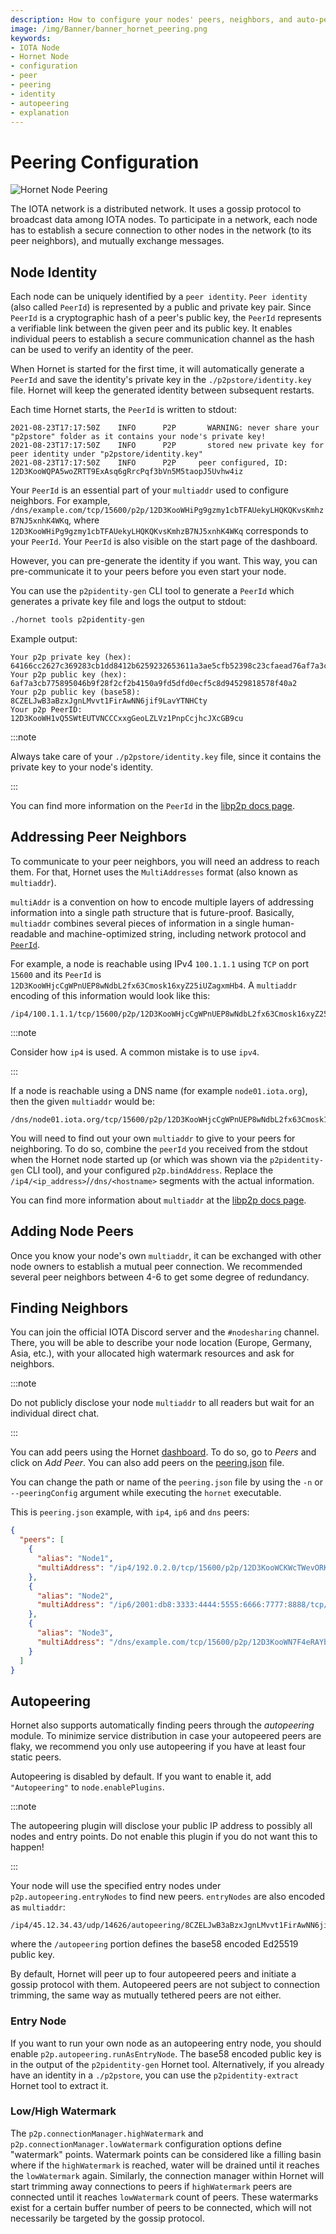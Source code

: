 ```yaml
---
description: How to configure your nodes' peers, neighbors, and auto-peering. 
image: /img/Banner/banner_hornet_peering.png
keywords:
- IOTA Node 
- Hornet Node
- configuration
- peer
- peering
- identity
- autopeering
- explanation
---
```


# Peering Configuration

![Hornet Node Peering](/img/Banner/banner_hornet_peering.png)

The IOTA network is a distributed network. It uses a gossip protocol to broadcast data among IOTA nodes. To participate in a network, each node has to establish a secure connection to other nodes in the network (to its peer neighbors), and mutually exchange messages.

## Node Identity

Each node can be uniquely identified by a `peer identity`. `Peer identity` (also called `PeerId`) is represented by a public
and private key pair. Since `PeerId` is a cryptographic hash of a peer's public key, the `PeerId` represents a verifiable link between the given peer and its public key. It enables individual peers to establish a secure communication channel as the hash can be used to verify an identity of the peer.

When Hornet is started for the first time, it will automatically generate a `PeerId` and save the identity's private key in the `./p2pstore/identity.key` file. Hornet will keep the generated identity between subsequent restarts.

Each time Hornet starts, the `PeerId` is written to stdout:

```plaintext
2021-08-23T17:17:50Z	INFO	  P2P	    WARNING: never share your "p2pstore" folder as it contains your node's private key!
2021-08-23T17:17:50Z	INFO	  P2P	    stored new private key for peer identity under "p2pstore/identity.key"
2021-08-23T17:17:50Z	INFO	  P2P     peer configured, ID: 12D3KooWQPA5woZRTT9ExAsq6gRrcPqf3bVn5M5taopJ5Uvhw4iz

```

Your `PeerId` is an essential part of your `multiaddr` used to configure neighbors. For example, `/dns/example.com/tcp/15600/p2p/12D3KooWHiPg9gzmy1cbTFAUekyLHQKQKvsKmhzB7NJ5xnhK4WKq`, where `12D3KooWHiPg9gzmy1cbTFAUekyLHQKQKvsKmhzB7NJ5xnhK4WKq` corresponds to your `PeerId`. Your `PeerId` is also visible on the start page of the dashboard.

However, you can pre-generate the identity if you want. This way, you can pre-communicate it to your peers before you even start your node.

You can use the `p2pidentity-gen` CLI tool to generate a `PeerId` which generates a private key file and logs the output to stdout:

```bash
./hornet tools p2pidentity-gen
```

Example output:

```plaintext
Your p2p private key (hex):   64166cc2627c369283cb1dd8412b6259232653611a3ae5cfb52398c23cfaead76af7a3cb775895046b9f28f2cf2b4150a9fd5dfd0ecf5c8d94529818578f40a2
Your p2p public key (hex):    6af7a3cb775895046b9f28f2cf2b4150a9fd5dfd0ecf5c8d94529818578f40a2
Your p2p public key (base58): 8CZELJwB3aBzxJgnLMvvt1FirAwNN6jif9LavYTNHCty
Your p2p PeerID:              12D3KooWH1vQ5SWtEUTVNCCCxxgGeoLZLVz1PnpCcjhcJXcGB9cu
```

:::note

Always take care of your `./p2pstore/identity.key` file, since it contains the private key to your node's identity.

:::

You can find more information on the `PeerId` in the [libp2p docs page](https://docs.libp2p.io/concepts/peer-id/).

## Addressing Peer Neighbors

To communicate to your peer neighbors, you will need an address to reach them. For that, Hornet uses the `MultiAddresses` format (also known as `multiaddr`).

`multiAddr` is a convention on how to encode multiple layers of addressing information into a single path structure that is future-proof. Basically, `multiaddr` combines several pieces of information in a single human-readable and machine-optimized string, including network protocol and [`PeerId`](#node-identity).

For example, a node is reachable using IPv4 `100.1.1.1` using `TCP` on port `15600` and its `PeerId`
is `12D3KooWHjcCgWPnUEP8wNdbL2fx63Cmosk16xyZ25iUZagxmHb4`. A `multiaddr` encoding of this information would look like this:

```plaintext
/ip4/100.1.1.1/tcp/15600/p2p/12D3KooWHjcCgWPnUEP8wNdbL2fx63Cmosk16xyZ25iUZagxmHb4
```

:::note

Consider how `ip4` is used. A common mistake is to use `ipv4`.

:::

If a node is reachable using a DNS name (for example `node01.iota.org`), then the given `multiaddr` would be:

```plaintext
/dns/node01.iota.org/tcp/15600/p2p/12D3KooWHjcCgWPnUEP8wNdbL2fx63Cmosk16xyZ25iUZagxmHb4
```

You will need to find out your own `multiaddr` to give to your peers for neighboring. To do so, combine the `peerId` you received
from the stdout when the Hornet node started up (or which was shown via the `p2pidentity-gen` CLI tool), and your
configured `p2p.bindAddress`. Replace the `/ip4/<ip_address>`/`/dns/<hostname>` segments with the actual information.

You can find more information about `multiaddr` at the [libp2p docs page](https://docs.libp2p.io/concepts/addressing/).

## Adding Node Peers

Once you know your node's own `multiaddr`, it can be exchanged with other node owners to establish a mutual peer connection. We recommended several peer neighbors between 4-6 to get some degree of redundancy.

## Finding Neighbors

You can join the official IOTA Discord server and the `#nodesharing` channel. There, you will be able to describe your node location (Europe, 
Germany, Asia, etc.), with your allocated high watermark resources and ask for neighbors.

:::note

Do not publicly disclose your node `multiaddr` to all readers but wait for an individual direct chat.

:::

You can add peers using the Hornet [dashboard](../how_tos/post_installation.md#dashboard). To do so, go to *Peers* and click on *Add Peer*. You can also add peers on the [peering.json](peering.md) file.

You can change the path or name of the `peering.json` file by using the `-n` or `--peeringConfig` argument while
executing the `hornet` executable.

This is `peering.json` example, with `ip4`, `ip6` and `dns` peers:

```json
{
  "peers": [
    {
      "alias": "Node1",
      "multiAddress": "/ip4/192.0.2.0/tcp/15600/p2p/12D3KooWCKWcTWevORKa2KEBputEGASvEBuDfRDSbe8t1DWugUmL"
    },
    {
      "alias": "Node2",
      "multiAddress": "/ip6/2001:db8:3333:4444:5555:6666:7777:8888/tcp/16600/p2p/12D3KooWJDqHjhd8us8XdbKy1Adp5nV6XoI7XhjZbPWAfbAbkLbH"
    },
    {
      "alias": "Node3",
      "multiAddress": "/dns/example.com/tcp/15600/p2p/12D3KooWN7F4eRAYbavnasME8WGXwkrpzWWoZSXfNSEpudmWi9YP"
    }
  ]
}
```

## Autopeering

Hornet also supports automatically finding peers through the _autopeering_ module. To minimize service distribution in case your autopeered peers are flaky, we recommend you only use autopeering if you have at least four static peers.

Autopeering is disabled by default. If you want to enable it, add `"Autopeering"` to `node.enablePlugins`.

:::note 

The autopeering plugin will disclose your public IP address to possibly all nodes and entry points.
Do not enable this plugin if you do not want this to happen!

:::

Your node will use the specified entry nodes under `p2p.autopeering.entryNodes` to find new peers. `entryNodes` are also encoded as `multiaddr`:

```
/ip4/45.12.34.43/udp/14626/autopeering/8CZELJwB3aBzxJgnLMvvt1FirAwNN6jif9LavYTNHCty
```

where the `/autopeering` portion defines the base58 encoded Ed25519 public key.

By default, Hornet will peer up to four autopeered peers and initiate a gossip protocol with them. Autopeered peers are not subject to connection trimming, the same way as mutually tethered peers are not either.

### Entry Node

If you want to run your own node as an autopeering entry node, you should enable `p2p.autopeering.runAsEntryNode`. The base58 encoded public key is in the output of the `p2pidentity-gen` Hornet tool. Alternatively, if you already have an identity in a `./p2pstore`, you can use the `p2pidentity-extract` Hornet tool to extract it.

### Low/High Watermark

The `p2p.connectionManager.highWatermark` and `p2p.connectionManager.lowWatermark` configuration options define "watermark" points. Watermark points can be considered like a filling basin where if the `highWatermark` is reached, water will be drained until it reaches the `lowWatermark` again. Similarly, the connection manager within Hornet will start trimming away connections to peers if `highWatermark` peers are connected until it reaches `lowWatermark` count of peers. These watermarks exist for a certain buffer number of peers to be connected, which will not necessarily be targeted by the gossip protocol.
